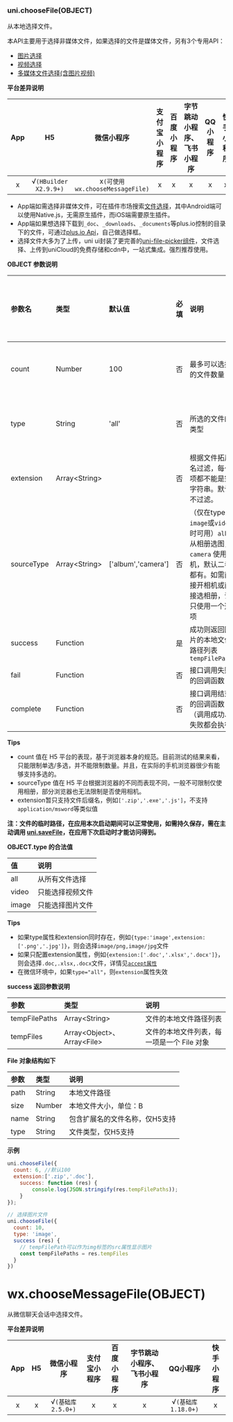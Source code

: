 ### uni.chooseFile(OBJECT)
从本地选择文件。

本API主要用于选择非媒体文件，如果选择的文件是媒体文件，另有3个专用API：
- [图片选择](https://uniapp.dcloud.io/api/media/image?id=chooseimage)
- [视频选择](https://uniapp.dcloud.io/api/media/video?id=choosevideo)
- [多媒体文件选择(含图片视频)](https://uniapp.dcloud.io/api/media/video?id=choosemedia)

**平台差异说明**

|App|H5|微信小程序|支付宝小程序|百度小程序|字节跳动小程序、飞书小程序|QQ小程序|快手小程序|
|:-:|:-:|:-:|:-:|:-:|:-:|:-:|:-:|
|x|√`(HBuilder X2.9.9+)`|x`(可使用wx.chooseMessageFile)`|x|x|x|x|x|

- App端如需选择非媒体文件，可在插件市场搜索[文件选择](https://ext.dcloud.net.cn/search?q=文件选择)，其中Android端可以使用Native.js，无需原生插件，而iOS端需要原生插件。
- App端如果想选择下载到`_doc`、`_downloads`、`_documents`等plus.io控制的目录下的文件，可通过[plus.io Api](https://www.html5plus.org/doc/zh_cn/io.html)，自己做选择框。
- 选择文件大多为了上传，uni ui封装了更完善的[uni-file-picker组件](https://ext.dcloud.net.cn/plugin?id=4079)，文件选择、上传到uniCloud的免费存储和cdn中，一站式集成。强烈推荐使用。

**OBJECT 参数说明**

|参数名|类型|默认值|必填|说明|平台差异说明|
|:-|:-|:-|:-|:-|:-|
|count|Number|100|否|最多可以选择的文件数量|见下方说明|
|type|String|'all'|否|所选的文件的类型|见下方说明|
|extension|Array&lt;String&gt;||否|根据文件拓展名过滤，每一项都不能是空字符串。默认不过滤。|见下方说明|
|sourceType|Array&lt;String&gt;|['album','camera']|否|（仅在type为`image`或`video`时可用）`album` 从相册选图，`camera` 使用相机，默认二者都有。如需直接开相机或直接选相册，请只使用一个选项||
|success|Function||是|成功则返回图片的本地文件路径列表 `tempFilePaths`||
|fail|Function||否|接口调用失败的回调函数||
|complete|Function||否|接口调用结束的回调函数（调用成功、失败都会执行）|&nbsp;|

**Tips**

- count 值在 H5 平台的表现，基于浏览器本身的规范。目前测试的结果来看，只能限制单选/多选，并不能限制数量。并且，在实际的手机浏览器很少有能够支持多选的。
- sourceType 值在 H5 平台根据浏览器的不同而表现不同，一般不可限制仅使用相册，部分浏览器也无法限制是否使用相机。
- extension暂只支持文件后缀名，例如`['.zip','.exe','.js']`，不支持`application/msword`等类似值

**注：文件的临时路径，在应用本次启动期间可以正常使用，如需持久保存，需在主动调用 [uni.saveFile](api/file/file?id=savefile)，在应用下次启动时才能访问得到。**

**OBJECT.type 的合法值**

|值|说明|
|:-|:-|
|all|从所有文件选择|
|video|只能选择视频文件|
|image|只能选择图片文件|

**Tips**

- 如果type属性和extension同时存在，例如`{type:'image',extension:['.png','.jpg']}`，则会选择`image/png,image/jpg`文件
- 如果只配置extension属性，例如`{extension:['.doc','.xlsx','.docx']}`，则会选择`.doc,.xlsx,.docx`文件，详情见[`accept属性`](https://developer.mozilla.org/zh-CN/docs/Web/HTML/Attributes/accept)
- 在微信环境中，如果`type="all"`，则`extension`属性失效

**success 返回参数说明**

|参数|类型|说明|
|:-|:-|:-|
|tempFilePaths|Array&lt;String&gt;|文件的本地文件路径列表|
|tempFiles|Array&lt;Object&gt;、Array&lt;File&gt;|文件的本地文件列表，每一项是一个 File 对象|

**File 对象结构如下**

|参数|类型|说明|
|:-|:-|:-|
|path|String|本地文件路径|
|size|Number|本地文件大小，单位：B|
|name|String|包含扩展名的文件名称，仅H5支持|
|type|String|文件类型，仅H5支持|

**示例**

```javascript
uni.chooseFile({
  count: 6, //默认100
  extension:['.zip','.doc'],
	success: function (res) {
		console.log(JSON.stringify(res.tempFilePaths));
	}
});

// 选择图片文件
uni.chooseFile({
  count: 10,
  type: 'image',
  success (res) {
    // tempFilePath可以作为img标签的src属性显示图片
    const tempFilePaths = res.tempFiles
  }
})
```

# wx.chooseMessageFile(OBJECT)

从微信聊天会话中选择文件。

**平台差异说明**

|App|H5|微信小程序|支付宝小程序|百度小程序|字节跳动小程序、飞书小程序|QQ小程序|快手小程序|
|:-:|:-:|:-:|:-:|:-:|:-:|:-:|:-:|
|x|x|√`(基础库2.5.0+)`|x|x|x|√`(基础库1.18.0+)`|x|

